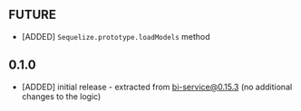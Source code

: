 ## FUTURE

* [ADDED] `Sequelize.prototype.loadModels` method

## 0.1.0

* [ADDED] initial release - extracted from bi-service@0.15.3 (no additional changes to the logic)
